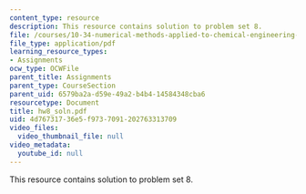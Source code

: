 ```yaml
---
content_type: resource
description: This resource contains solution to problem set 8.
file: /courses/10-34-numerical-methods-applied-to-chemical-engineering-fall-2005/4d76731736e5f9737091202763313709_hw8_soln.pdf
file_type: application/pdf
learning_resource_types:
- Assignments
ocw_type: OCWFile
parent_title: Assignments
parent_type: CourseSection
parent_uid: 6579ba2a-d59e-49a2-b4b4-14584348cba6
resourcetype: Document
title: hw8_soln.pdf
uid: 4d767317-36e5-f973-7091-202763313709
video_files:
  video_thumbnail_file: null
video_metadata:
  youtube_id: null
---
```

This resource contains solution to problem set 8.


